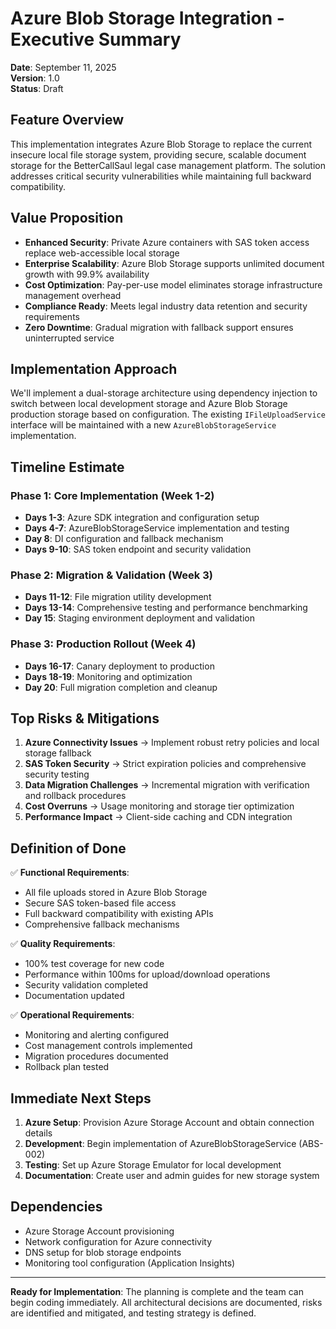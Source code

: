# Azure Blob Storage Integration - Executive Summary

**Date**: September 11, 2025  
**Version**: 1.0  
**Status**: Draft

## Feature Overview
This implementation integrates Azure Blob Storage to replace the current insecure local file storage system, providing secure, scalable document storage for the BetterCallSaul legal case management platform. The solution addresses critical security vulnerabilities while maintaining full backward compatibility.

## Value Proposition
- **Enhanced Security**: Private Azure containers with SAS token access replace web-accessible local storage
- **Enterprise Scalability**: Azure Blob Storage supports unlimited document growth with 99.9% availability
- **Cost Optimization**: Pay-per-use model eliminates storage infrastructure management overhead
- **Compliance Ready**: Meets legal industry data retention and security requirements
- **Zero Downtime**: Gradual migration with fallback support ensures uninterrupted service

## Implementation Approach
We'll implement a dual-storage architecture using dependency injection to switch between local development storage and Azure Blob Storage production storage based on configuration. The existing `IFileUploadService` interface will be maintained with a new `AzureBlobStorageService` implementation.

## Timeline Estimate

### Phase 1: Core Implementation (Week 1-2)
- **Days 1-3**: Azure SDK integration and configuration setup
- **Days 4-7**: AzureBlobStorageService implementation and testing
- **Day 8**: DI configuration and fallback mechanism
- **Days 9-10**: SAS token endpoint and security validation

### Phase 2: Migration & Validation (Week 3)
- **Days 11-12**: File migration utility development
- **Days 13-14**: Comprehensive testing and performance benchmarking
- **Day 15**: Staging environment deployment and validation

### Phase 3: Production Rollout (Week 4)
- **Days 16-17**: Canary deployment to production
- **Days 18-19**: Monitoring and optimization
- **Day 20**: Full migration completion and cleanup

## Top Risks & Mitigations

1. **Azure Connectivity Issues** → Implement robust retry policies and local storage fallback
2. **SAS Token Security** → Strict expiration policies and comprehensive security testing  
3. **Data Migration Challenges** → Incremental migration with verification and rollback procedures
4. **Cost Overruns** → Usage monitoring and storage tier optimization
5. **Performance Impact** → Client-side caching and CDN integration

## Definition of Done

✅ **Functional Requirements**:
- All file uploads stored in Azure Blob Storage
- Secure SAS token-based file access
- Full backward compatibility with existing APIs
- Comprehensive fallback mechanisms

✅ **Quality Requirements**:
- 100% test coverage for new code
- Performance within 100ms for upload/download operations
- Security validation completed
- Documentation updated

✅ **Operational Requirements**:
- Monitoring and alerting configured
- Cost management controls implemented
- Migration procedures documented
- Rollback plan tested

## Immediate Next Steps

1. **Azure Setup**: Provision Azure Storage Account and obtain connection details
2. **Development**: Begin implementation of AzureBlobStorageService (ABS-002)
3. **Testing**: Set up Azure Storage Emulator for local development
4. **Documentation**: Create user and admin guides for new storage system

## Dependencies
- Azure Storage Account provisioning
- Network configuration for Azure connectivity
- DNS setup for blob storage endpoints
- Monitoring tool configuration (Application Insights)

---

**Ready for Implementation**: The planning is complete and the team can begin coding immediately. All architectural decisions are documented, risks are identified and mitigated, and testing strategy is defined.